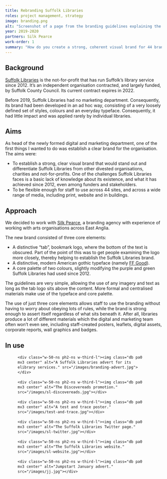 ```yaml
---
title: Rebranding Suffolk Libraries
roles: project management, strategy
image: branding.png
alt: "Screenshot of a page from the branding guidelines explaining the logo."
year: 2019-2020
partners: Silk Pearce
work-order: 1
summary: "How do you create a strong, coherent visual brand for 44 branches, numerous projects and lots of online and printed materials?"
---
```


## Background

[Suffolk Libraries](https://www.suffolklibraries.co.uk/) is the not-for-profit that has run Suffolk’s library service since 2012. It’s an independent organisation contracted, and largely funded, by Suffolk County Council. Its current contract expires in 2022.

Before 2019, Suffolk Libraries had no marketing department. Consequently, its brand had been developed in an ad hoc way, consisting of a very loosely defined set of styles, colours and an everyday typeface. Consequently, it had little impact and was applied rarely by individual libraries.

## Aims

As head of the newly formed digital and marketing department, one of the first things I wanted to do was establish a clear brand for the organisation. The aims were:

- To establish a strong, clear visual brand that would stand out and differentiate Suffolk Libraries from other divested organisations, charities and not-for-profits. One of the challenges Suffolk Libraries faces is a basic lack of knowledge about its existence, and what it has achieved since 2012, even among funders and stakeholders.
- To be flexible enough for staff to use across 44 sites, and across a wide range of media, including print, website and in buildings.

## Approach

We decided to work with [Silk Pearce](https://www.silkpearce.com/), a branding agency with experience of working with arts organisations across East Anglia.

The new brand consisted of three core elements:

- A distinctive “tab”, bookmark logo, where the bottom of the text is obscured. Part of the point of this was to get people examining the logo more closely, thereby helping to establish the Suffolk Libraries brand.
- A distinctive, modern American gothic typeface (namely [FF Good](https://www.fontshop.com/families/ff-good)).
- A core palette of two colours, slightly modifying the purple and green Suffolk Libraries had used since 2012.

The guidelines are very simple, allowing the use of any imagery and text as long as the tab logo sits above the content. More formal and centralised materials make use of the typeface and core palette.

The use of just three core elements allows staff to use the branding without having to worry about obeying lots of rules, while the brand is strong enough to assert itself regardless of what sits beneath it. After all, libraries produce a lot of different materials which the digital and marketing team often won’t even see, including staff-created posters, leaflets, digital assets, corporate reports, wall graphics and badges.

## In use

<figure class="flex-ns flex-wrap-ns items-center-ns">

	<div class="w-50-ns ph2-ns w-third-l"><img class="db pa0 mv3 center" alt="A Suffolk Libraries advert for its elibrary services." src="/images/branding-advert.jpg"></div>

	<div class="w-50-ns ph2-ns w-third-l"><img class="db pa0 mv3 center" alt="The Discovereads promotion." src="/images/sl-discovereads.jpg"></div>

	<div class="w-50-ns ph2-ns w-third-l"><img class="db pa0 mv3 center" alt="A test and trace poster." src="/images/test-and-trace.jpg"></div>

	<div class="w-50-ns ph2-ns w-third-l"><img class="db pa0 mv3 center" alt="The Suffolk Libraries Twitter page." src="/images/sl-twitter.jpg"></div>

	<div class="w-50-ns ph2-ns w-third-l"><img class="db pa0 mv3 center" alt="The Suffolk Libraries website." src="/images/sl-website.jpg"></div>

	<div class="w-50-ns ph2-ns w-third-l"><img class="db pa0 mv3 center" alt="Jumpstart January advert." src="/images/jj.jpg"></div>

</figure>
